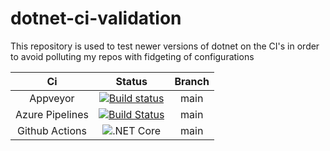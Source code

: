 # dotnet-ci-validation

This repository is used to test newer versions of dotnet on the CI's in order to avoid polluting my repos with fidgeting of configurations

| Ci  | Status | Branch |
| :---: | :---: | :---: |
| Appveyor | [![Build status][appveyor-main-img]][appveyor-main] | main |
| Azure Pipelines | [![Build Status][azure-main-img]][azure-main] | main |
| Github Actions | ![.NET Core][github-main] | main |

[appveyor-main-img]: https://ci.appveyor.com/api/projects/status/rspmt51asqqwqowo/branch/main?svg=true
[appveyor-main]: https://ci.appveyor.com/project/Jaxelr/dotnet-ci-validation/branch/main
[github-main]: https://github.com/Jaxelr/dotnet-ci-validation/workflows/.NET%20Core/badge.svg?branch=main
[azure-main-img]: https://dev.azure.com/jaxelr0433/dotnet-ci-validation/_apis/build/status/Jaxelr.dotnet-ci-validation?branchName=main
[azure-main]: https://dev.azure.com/jaxelr0433/dotnet-ci-validation/_build/latest?definitionId=2&branchName=main